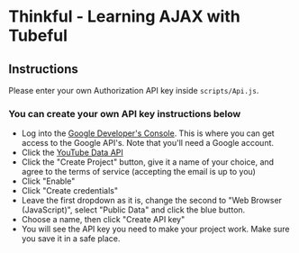 # Thinkful - Learning AJAX with Tubeful

## Instructions
Please enter your own Authorization API key inside `scripts/Api.js`. 

### You can create your own API key instructions below

* Log into the [Google Developer's Console](https://console.developers.google.com/apis/library). This is where you can get access to the Google API's. Note that you'll need a Google account.
* Click the [YouTube Data API](https://console.developers.google.com/apis/library/youtube.googleapis.com?id=125bab65-cfb6-4f25-9826-4dcc309bc508)
* Click the "Create Project" button, give it a name of your choice, and agree to the terms of service (accepting the email is up to you)
* Click "Enable"
* Click "Create credentials"
* Leave the first dropdown as it is, change the second to "Web Browser (JavaScript)", select "Public Data" and click the blue button.
* Choose a name, then click "Create API key"
* You will see the API key you need to make your project work. Make sure you save it in a safe place.

